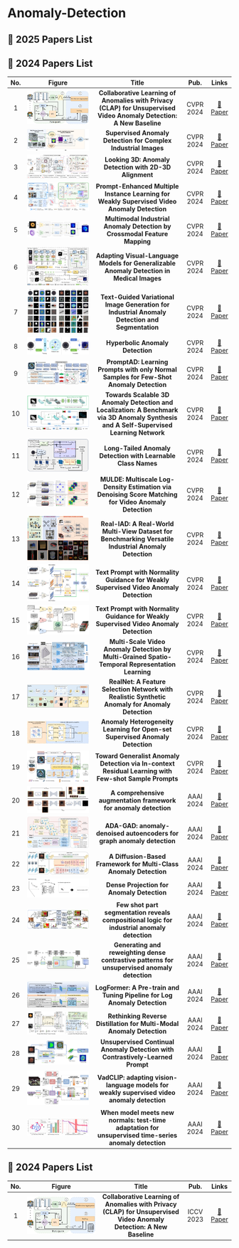 # Anomaly-Detection

## 📌 2025 Papers List

## 📌 2024 Papers List

| No.  | Figure  | Title | Pub. | Links |
|:------:|:------:|:------:|:------:|:------:|
| 1 | ![CLAP](https://github.com/BojueGao/Anomaly-Detection/blob/master/Anomaly%20Detection%20Ficture/CLAP_CVPR2024.png) | **Collaborative Learning of Anomalies with Privacy (CLAP) for Unsupervised Video Anomaly Detection: A New Baseline** | CVPR 2024 | [📄 Paper](https://openaccess.thecvf.com/content/CVPR2024/papers/Al-lahham_Collaborative_Learning_of_Anomalies_with_Privacy_CLAP_for_Unsupervised_Video_CVPR_2024_paper.pdf) |
| 2 | ![SegAD](https://github.com/BojueGao/Anomaly-Detection/blob/master/Anomaly%20Detection%20Ficture/SegAD_CVPR2024.png) | **Supervised Anomaly Detection for Complex Industrial Images** | CVPR 2024 | [📄 Paper](https://openaccess.thecvf.com/content/CVPR2024/papers/Baitieva_Supervised_Anomaly_Detection_for_Complex_Industrial_Images_CVPR_2024_paper.pdf) |
| 3 | ![CMT](https://github.com/BojueGao/Anomaly-Detection/blob/master/Anomaly%20Detection%20Ficture/CMT_CVPR2024.png) | **Looking 3D: Anomaly Detection with 2D-3D Alignment** | CVPR 2024 | [📄 Paper](https://openaccess.thecvf.com/content/CVPR2024/papers/Bhunia_Looking_3D_Anomaly_Detection_with_2D-3D_Alignment_CVPR_2024_paper.pdf) |
| 4 | ![](https://github.com/BojueGao/Anomaly-Detection/blob/master/Anomaly%20Detection%20Ficture/4_CVPR2024.png) | **Prompt-Enhanced Multiple Instance Learning for Weakly Supervised Video Anomaly Detection** | CVPR 2024 | [📄 Paper](https://openaccess.thecvf.com/content/CVPR2024/papers/Chen_Prompt-Enhanced_Multiple_Instance_Learning_for_Weakly_Supervised_Video_Anomaly_Detection_CVPR_2024_paper.pdf) |
| 5 | ![](https://github.com/BojueGao/Anomaly-Detection/blob/master/Anomaly%20Detection%20Ficture/5_CVPR2024.png) | **Multimodal Industrial Anomaly Detection by Crossmodal Feature Mapping** | CVPR 2024 | [📄 Paper](https://openaccess.thecvf.com/content/CVPR2024/papers/Costanzino_Multimodal_Industrial_Anomaly_Detection_by_Crossmodal_Feature_Mapping_CVPR_2024_paper.pdf) |
| 6 | ![](https://github.com/BojueGao/Anomaly-Detection/blob/master/Anomaly%20Detection%20Ficture/6_CVPR2024.png) | **Adapting Visual-Language Models for Generalizable Anomaly Detection in Medical Images** | CVPR 2024 | [📄 Paper](https://openaccess.thecvf.com/content/CVPR2024/papers/Huang_Adapting_Visual-Language_Models_for_Generalizable_Anomaly_Detection_in_Medical_Images_CVPR_2024_paper.pdf) |
| 7 | ![](https://github.com/BojueGao/Anomaly-Detection/blob/master/Anomaly%20Detection%20Ficture/7_CVPR2024.png) | **Text-Guided Variational Image Generation for Industrial Anomaly Detection and Segmentation** | CVPR 2024 | [📄 Paper](https://openaccess.thecvf.com/content/CVPR2024/supplemental/Lee_Text-Guided_Variational_Image_CVPR_2024_supplemental.pdf) |
| 8 | ![](https://github.com/BojueGao/Anomaly-Detection/blob/master/Anomaly%20Detection%20Ficture/8_CVPR2024.png) | **Hyperbolic Anomaly Detection** | CVPR 2024 | [📄 Paper](https://openaccess.thecvf.com/content/CVPR2024/papers/Li_Hyperbolic_Anomaly_Detection_CVPR_2024_paper.pdf) |
| 9 | ![](https://github.com/BojueGao/Anomaly-Detection/blob/master/Anomaly%20Detection%20Ficture/9_PromptAD_CVPR2024.png) | **PromptAD: Learning Prompts with only Normal Samples for Few-Shot Anomaly Detection** | CVPR 2024 | [📄 Paper](https://openaccess.thecvf.com/content/CVPR2024/papers/Li_PromptAD_Learning_Prompts_with_only_Normal_Samples_for_Few-Shot_Anomaly_CVPR_2024_paper.pdf) |
| 10 | ![](https://github.com/BojueGao/Anomaly-Detection/blob/master/Anomaly%20Detection%20Ficture/10_CVPR2024.png) | **Towards Scalable 3D Anomaly Detection and Localization: A Benchmark via 3D Anomaly Synthesis and A Self-Supervised Learning Network** | CVPR 2024 | [📄 Paper](https://openaccess.thecvf.com/content/CVPR2024/papers/Li_Towards_Scalable_3D_Anomaly_Detection_and_Localization_A_Benchmark_via_CVPR_2024_paper.pdf) |
| 11 | ![](https://github.com/BojueGao/Anomaly-Detection/blob/master/Anomaly%20Detection%20Ficture/11_CVPR2024.png) | **Long-Tailed Anomaly Detection with Learnable Class Names** | CVPR 2024 | [📄 Paper](https://openaccess.thecvf.com/content/CVPR2024/papers/Ho_Long-Tailed_Anomaly_Detection_with_Learnable_Class_Names_CVPR_2024_paper.pdf) |
| 12 | ![](https://github.com/BojueGao/Anomaly-Detection/blob/master/Anomaly%20Detection%20Ficture/12_CVPR2024.png) | **MULDE: Multiscale Log-Density Estimation via Denoising Score Matching for Video Anomaly Detection** | CVPR 2024 | [📄 Paper](https://openaccess.thecvf.com/content/CVPR2024/papers/Micorek_MULDE_Multiscale_Log-Density_Estimation_via_Denoising_Score_Matching_for_Video_CVPR_2024_paper.pdf) |
| 13 | ![](https://github.com/BojueGao/Anomaly-Detection/blob/master/Anomaly%20Detection%20Ficture/13_CVPR2024.png) | **Real-IAD: A Real-World Multi-View Dataset for Benchmarking Versatile Industrial Anomaly Detection** | CVPR 2024 | [📄 Paper](https://openaccess.thecvf.com/content/CVPR2024/papers/Wang_Real-IAD_A_Real-World_Multi-View_Dataset_for_Benchmarking_Versatile_Industrial_Anomaly_CVPR_2024_paper.pdf) |
| 14 | ![](https://github.com/BojueGao/Anomaly-Detection/blob/master/Anomaly%20Detection%20Ficture/14_CVPR2024.png) | **Text Prompt with Normality Guidance for Weakly Supervised Video Anomaly Detection** | CVPR 2024 | [📄 Paper](https://openaccess.thecvf.com/content/CVPR2024/papers/Yang_Text_Prompt_with_Normality_Guidance_for_Weakly_Supervised_Video_Anomaly_CVPR_2024_paper.pdf) |
| 15 | ![](https://github.com/BojueGao/Anomaly-Detection/blob/master/Anomaly%20Detection%20Ficture/15_CVPR2024.png) | **Text Prompt with Normality Guidance for Weakly Supervised Video Anomaly Detection** | CVPR 2024 | [📄 Paper](https://openaccess.thecvf.com/content/CVPR2024/papers/Zanella_Harnessing_Large_Language_Models_for_Training-free_Video_Anomaly_Detection_CVPR_2024_paper.pdf) |
| 16 | ![](https://github.com/BojueGao/Anomaly-Detection/blob/master/Anomaly%20Detection%20Ficture/16_CVPR2024.png) | **Multi-Scale Video Anomaly Detection by Multi-Grained Spatio-Temporal Representation Learning** | CVPR 2024 | [📄 Paper](https://openaccess.thecvf.com/content/CVPR2024/papers/Zhang_Multi-Scale_Video_Anomaly_Detection_by_Multi-Grained_Spatio-Temporal_Representation_Learning_CVPR_2024_paper.pdf) |
| 17 | ![](https://github.com/BojueGao/Anomaly-Detection/blob/master/Anomaly%20Detection%20Ficture/17_CVPR2024.png) | **RealNet: A Feature Selection Network with Realistic Synthetic Anomaly for Anomaly Detection** | CVPR 2024 | [📄 Paper](https://openaccess.thecvf.com/content/CVPR2024/papers/Zhang_RealNet_A_Feature_Selection_Network_with_Realistic_Synthetic_Anomaly_for_CVPR_2024_paper.pdf) |
| 18 | ![](https://github.com/BojueGao/Anomaly-Detection/blob/master/Anomaly%20Detection%20Ficture/18_CVPR2024.png) | **Anomaly Heterogeneity Learning for Open-set Supervised Anomaly Detection** | CVPR 2024 | [📄 Paper](https://openaccess.thecvf.com/content/CVPR2024/papers/Zhu_Anomaly_Heterogeneity_Learning_for_Open-set_Supervised_Anomaly_Detection_CVPR_2024_paper.pdf) |
| 19 | ![](https://github.com/BojueGao/Anomaly-Detection/blob/master/Anomaly%20Detection%20Ficture/19_CVPR2024.png) | **Toward Generalist Anomaly Detection via In-context Residual Learning with Few-shot Sample Prompts** | CVPR 2024 | [📄 Paper](https://openaccess.thecvf.com/content/CVPR2024/papers/Zhu_Toward_Generalist_Anomaly_Detection_via_In-context_Residual_Learning_with_Few-shot_CVPR_2024_paper.pdf) |
| 20 | ![](https://github.com/BojueGao/Anomaly-Detection/blob/master/Anomaly%20Detection%20Ficture/1_AAAI2024.png) | **A comprehensive augmentation framework for anomaly detection** | AAAI 2024 | [📄 Paper](https://dl.acm.org/doi/10.1609/aaai.v38i8.28720 ) |
| 21 | ![](https://github.com/BojueGao/Anomaly-Detection/blob/master/Anomaly%20Detection%20Ficture/2_AAAI2024.png) | **ADA-GAD: anomaly-denoised autoencoders for graph anomaly detection** | AAAI 2024 | [📄 Paper](https://dl.acm.org/doi/10.1609/aaai.v38i8.28691) |
| 22 | ![](https://github.com/BojueGao/Anomaly-Detection/blob/master/Anomaly%20Detection%20Ficture/3_AAAI2024.png) | **A Diffusion-Based Framework for Multi-Class Anomaly Detection** | AAAI 2024 | [📄 Paper](https://dl.acm.org/doi/10.1609/aaai.v38i8.28690) |
| 23 | ![](https://github.com/BojueGao/Anomaly-Detection/blob/master/Anomaly%20Detection%20Ficture/4_AAAI2024.png) | **Dense Projection for Anomaly Detection** | AAAI 2024 | [📄 Paper](https://dl.acm.org/doi/10.1609/aaai.v38i8.28682) |
| 24 | ![](https://github.com/BojueGao/Anomaly-Detection/blob/master/Anomaly%20Detection%20Ficture/5_AAAI2024.png) | **Few shot part segmentation reveals compositional logic for industrial anomaly detection** | AAAI 2024 | [📄 Paper](https://dl.acm.org/doi/10.1609/aaai.v38i8.28703) |
| 25 | ![](https://github.com/BojueGao/Anomaly-Detection/blob/master/Anomaly%20Detection%20Ficture/6_AAAI2024.png) | **Generating and reweighting dense contrastive patterns for unsupervised anomaly detection** | AAAI 2024 | [📄 Paper](https://dl.acm.org/doi/abs/10.1609/aaai.v38i2.27910) |
| 26 | ![](https://github.com/BojueGao/Anomaly-Detection/blob/master/Anomaly%20Detection%20Ficture/7_AAAI2024.png) | **LogFormer: A Pre-train and Tuning Pipeline for Log Anomaly Detection** | AAAI 2024 | [📄 Paper](https://dl.acm.org/doi/10.1609/aaai.v38i1.27764) |
| 27 | ![](https://github.com/BojueGao/Anomaly-Detection/blob/master/Anomaly%20Detection%20Ficture/8_AAAI2024.png) | **Rethinking Reverse Distillation for Multi-Modal Anomaly Detection** | AAAI 2024 | [📄 Paper](https://dl.acm.org/doi/10.1609/aaai.v38i8.28687) |
| 28 | ![](https://github.com/BojueGao/Anomaly-Detection/blob/master/Anomaly%20Detection%20Ficture/9_AAAI2024.png) | **Unsupervised Continual Anomaly Detection with Contrastively-Learned Prompt** | AAAI 2024 | [📄 Paper](https://dl.acm.org/doi/10.1609/aaai.v38i4.28153) |
| 29 | ![](https://github.com/BojueGao/Anomaly-Detection/blob/master/Anomaly%20Detection%20Ficture/10_AAAI2024.png) | **VadCLIP: adapting vision-language models for weakly supervised video anomaly detection** | AAAI 2024 | [📄 Paper](https://dl.acm.org/doi/10.1609/aaai.v38i6.28423) |
| 30 | ![](https://github.com/BojueGao/Anomaly-Detection/blob/master/Anomaly%20Detection%20Ficture/11_AAAI2024.png) | **When model meets new normals: test-time adaptation for unsupervised time-series anomaly detection** | AAAI 2024 | [📄 Paper](https://dl.acm.org/doi/10.1609/aaai.v38i12.29210) |



## 📌 2024 Papers List
| No.  | Figure  | Title | Pub. | Links |
|:------:|:------:|:------:|:------:|:------:|
| 1 | ![CLAP](https://github.com/BojueGao/Anomaly-Detection/blob/master/Anomaly%20Detection%20Ficture/CLAP_CVPR2024.png) | **Collaborative Learning of Anomalies with Privacy (CLAP) for Unsupervised Video Anomaly Detection: A New Baseline** | ICCV 2023 | [📄 Paper](https://openaccess.thecvf.com/content/CVPR2024/papers/Al-lahham_Collaborative_Learning_of_Anomalies_with_Privacy_CLAP_for_Unsupervised_Video_CVPR_2024_paper.pdf) |
















